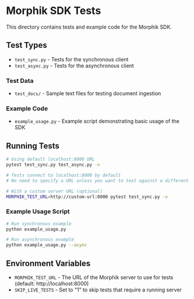 # Morphik SDK Tests

This directory contains tests and example code for the Morphik SDK.

## Test Types

- `test_sync.py` - Tests for the synchronous client
- `test_async.py` - Tests for the asynchronous client

### Test Data
- `test_docs/` - Sample text files for testing document ingestion

### Example Code
- `example_usage.py` - Example script demonstrating basic usage of the SDK

## Running Tests

```bash
# Using default localhost:8000 URL
pytest test_sync.py test_async.py -v

# Tests connect to localhost:8000 by default
# No need to specify a URL unless you want to test against a different server

# With a custom server URL (optional)
MORPHIK_TEST_URL=http://custom-url:8000 pytest test_sync.py -v
```

### Example Usage Script
```bash
# Run synchronous example
python example_usage.py

# Run asynchronous example
python example_usage.py --async
```

## Environment Variables

- `MORPHIK_TEST_URL` - The URL of the Morphik server to use for tests (default: http://localhost:8000)
- `SKIP_LIVE_TESTS` - Set to "1" to skip tests that require a running server
